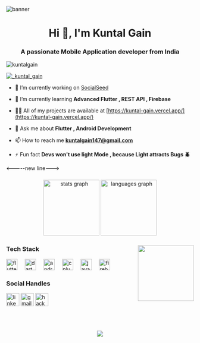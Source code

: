 ![banner](https://github.com/KuntalGain/KuntalGain/assets/101191826/02c094a6-5083-4aad-b79a-3735276326bf)


<h1 align="center">Hi 👋, I'm Kuntal Gain</h1>
<h3 align="center">A passionate Mobile Application developer from India</h3>

<p align="left"> <img src="https://komarev.com/ghpvc/?username=kuntalgain&label=Profile%20views&color=0e75b6&style=flat" alt="kuntalgain" /> </p>

<p align="left"> <a href="https://twitter.com/_kuntal_gain" target="blank"><img src="https://img.shields.io/twitter/follow/_kuntal_gain?logo=twitter&style=for-the-badge" alt="_kuntal_gain" /></a> </p>

- 🔭 I’m currently working on [SocialSeed](https://github.com/KuntalGain/Socialseed)

- 🌱 I’m currently learning **Advanced Flutter , REST API , Firebase**


- 👨‍💻 All of my projects are available at [https://kuntal-gain.vercel.app/](https://kuntal-gain.vercel.app/)

- 💬 Ask me about **Flutter , Android Development**

- 📫 How to reach me **kuntalgain147@gmail.com**

- ⚡ Fun fact **Devs won't use light Mode , because Light attracts Bugs 🪲**

<-----new line--->

###

<div align="center">
  <img src="https://github-readme-stats.vercel.app/api?username=KuntalGain&hide_title=false&hide_rank=false&show_icons=true&include_all_commits=true&count_private=true&disable_animations=false&theme=dracula&locale=en&hide_border=false" height="150" alt="stats graph"  />
  <img src="https://github-readme-stats.vercel.app/api/top-langs?username=KuntalGain&locale=en&hide_title=false&layout=compact&card_width=320&langs_count=5&theme=dracula&hide_border=false" height="150" alt="languages graph"  />
</div>

###

<img align="right" height="150" src="https://i.imgflip.com/65efzo.gif"  />

### Tech Stack

<div align="left">
  <img src="https://cdn.jsdelivr.net/gh/devicons/devicon/icons/flutter/flutter-original.svg" height="30" alt="flutter logo"  />
  <img width="12" />
  <img src="https://cdn.jsdelivr.net/gh/devicons/devicon/icons/dart/dart-original.svg" height="30" alt="dart logo"  />
  <img width="12" />
  <img src="https://cdn.jsdelivr.net/gh/devicons/devicon/icons/android/android-original.svg" height="30" alt="android logo"  />
  <img width="12" />
  <img src="https://cdn.jsdelivr.net/gh/devicons/devicon/icons/cplusplus/cplusplus-original.svg" height="30" alt="cplusplus logo"  />
  <img width="12" />
  <img src="https://cdn.jsdelivr.net/gh/devicons/devicon/icons/java/java-original.svg" height="30" alt="java logo"  />
  <img width="12" />
  <img src="https://cdn.jsdelivr.net/gh/devicons/devicon/icons/firebase/firebase-plain.svg" height="30" alt="firebase logo"  />
</div>

### Social Handles

<div align="left">
  <img src="https://img.shields.io/static/v1?message=LinkedIn&logo=linkedin&label=&color=0077B5&logoColor=white&labelColor=&style=for-the-badge" height="35" alt="linkedin logo"  />
  <img src="https://img.shields.io/static/v1?message=Gmail&logo=gmail&label=&color=D14836&logoColor=white&labelColor=&style=for-the-badge" height="35" alt="gmail logo"  />
  <img src="https://img.shields.io/static/v1?message=HackerRank&logo=hackerrank&label=&color=2EC866&logoColor=white&labelColor=&style=for-the-badge" height="35" alt="hackerrank logo"  />
</div>

###

<br clear="both">


###

<div align="center">
  <img src="https://profile-counter.glitch.me/KuntalGain/count.svg?"  />
</div>

###
